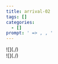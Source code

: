 ```yaml
---
title: arrival-02
tags: []
categories:
  - []
prompt: ' => , , '
---
```

<!-- more --><div class="embedded-image-left">![](./)</div><div class="embedded-image-right">![](./)</div>